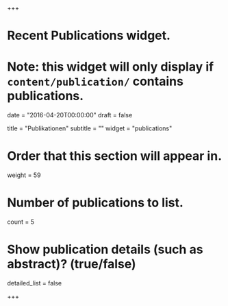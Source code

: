 +++
# Recent Publications widget.
# Note: this widget will only display if `content/publication/` contains publications.

date = "2016-04-20T00:00:00"
draft = false

title = "Publikationen"
subtitle = ""
widget = "publications"

# Order that this section will appear in.
weight = 59

# Number of publications to list.
count = 5

# Show publication details (such as abstract)? (true/false)
detailed_list = false

+++
